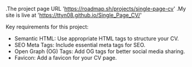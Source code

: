.The project page URL 'https://roadmap.sh/projects/single-page-cv'
.My site is live at 'https://ttyn08.github.io/Single_Page_CV/'

Key requirements for this project:
- Semantic HTML: Use appropriate HTML tags to structure your CV.
- SEO Meta Tags: Include essential meta tags for SEO.
- Open Graph (OG) Tags: Add OG tags for better social media sharing.
- Favicon: Add a favicon for your CV page.
